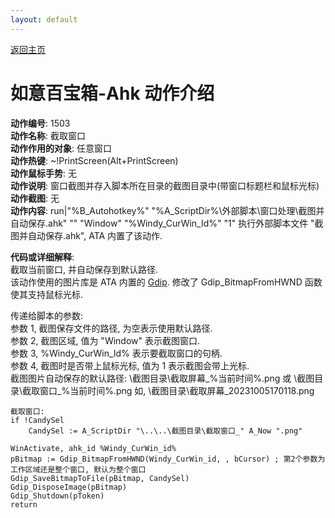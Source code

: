 ```yaml
---
layout: default
---
```

<link rel="stylesheet" href="../Actions/css/atom-one-light.min.css">
<script src="../Actions/js/highlight.min.js"></script>
<script>hljs.highlightAll();</script>

[返回主页](../index.md)

# [](#header-2) 如意百宝箱-Ahk 动作介绍

**动作编号**: 1503  
**动作名称**: 截取窗口  
**动作作用的对象**: 任意窗口  
**动作热键**: ~!PrintScreen(Alt+PrintScreen)  
**动作鼠标手势**: 无  
**动作说明**: 窗口截图并存入脚本所在目录的截图目录中(带窗口标题栏和鼠标光标)  
**动作截图**: 无  
**动作内容**: run|"%B_Autohotkey%" "%A_ScriptDir%\外部脚本\窗口处理\截图并自动保存.ahk" "" "Window" "%Windy_CurWin_Id%" "1"
执行外部脚本文件 "截图并自动保存.ahk", ATA 内置了该动作.   

**代码或详细解释**:  
截取当前窗口, 并自动保存到默认路径.  
该动作使用的图片库是 ATA 内置的 [Gdip](https://github.com/marius-sucan/AHK-GDIp-Library-Compilation). 修改了 Gdip_BitmapFromHWND 函数使其支持鼠标光标.  

传递给脚本的参数:  
参数 1, 截图保存文件的路径, 为空表示使用默认路径.  
参数 2, 截图区域, 值为 "Window" 表示截图窗口.  
参数 3, %Windy_CurWin_Id% 表示要截取窗口的句柄.  
参数 4, 截图时是否带上鼠标光标, 值为 1 表示截图会带上光标.  
截图图片自动保存的默认路径: \截图目录\截取屏幕_%当前时间%.png 或 \截图目录\截取窗口_%当前时间%.png 如, \截图目录\截取屏幕_20231005170118.png  

```Autohotkey
截取窗口:
if !CandySel
	CandySel := A_ScriptDir "\..\..\截图目录\截取窗口_" A_Now ".png"

WinActivate, ahk_id %Windy_CurWin_id%
pBitmap := Gdip_BitmapFromHWND(Windy_CurWin_id, , bCursor) ; 第2个参数为工作区域还是整个窗口, 默认为整个窗口
Gdip_SaveBitmapToFile(pBitmap, CandySel)
Gdip_DisposeImage(pBitmap)
Gdip_Shutdown(pToken)
return
```